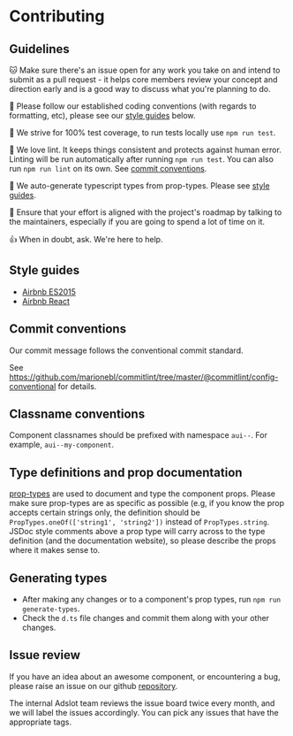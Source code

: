 # Contributing

## Guidelines

:cat: Make sure there's an issue open for any work you take on and intend to submit as a pull request - it helps core members review your concept and direction early and is a good way to discuss what you're planning to do.

:scroll: Please follow our established coding conventions (with regards to formatting, etc), please see our [style guides](#style-guides) below.

:100: We strive for 100% test coverage, to run tests locally use `npm run test`.

:do_not_litter: We love lint. It keeps things consistent and protects against human error. Linting will be run automatically after running `npm run test`. You can also run `npm run lint` on its own. See [commit conventions](#commit-conventions).

:wrench: We auto-generate typescript types from prop-types. Please see [style guides](#generating-types).

:speech_balloon: Ensure that your effort is aligned with the project's roadmap by talking to the maintainers, especially if you are going to spend a lot of time on it.

:+1: When in doubt, ask. We're here to help.

## Style guides

- [Airbnb ES2015](https://github.com/airbnb/javascript)
- [Airbnb React](https://github.com/airbnb/javascript/tree/master/react)

## Commit conventions

Our commit message follows the conventional commit standard.

See https://github.com/marionebl/commitlint/tree/master/@commitlint/config-conventional for details.

## Classname conventions

Component classnames should be prefixed with namespace `aui--`. For example, `aui--my-component`.

## Type definitions and prop documentation

[prop-types](https://github.com/facebook/prop-types) are used to document and type the component props.
Please make sure prop-types are as specific as possible (e.g, if you know the prop accepts certain strings only, the definition should be `PropTypes.oneOf(['string1', 'string2'])` instead of `PropTypes.string`.
JSDoc style comments above a prop type will carry across to the type definition (and the documentation website), so please describe the props where it makes sense to.

## Generating types

- After making any changes or to a component's prop types, run `npm run generate-types`.
- Check the `d.ts` file changes and commit them along with your other changes.

## Issue review

If you have an idea about an awesome component, or encountering a bug, please raise an issue on our github <a href="https://github.com/Adslot/adslot-ui/issues" target="_blank_">repository</a>.

The internal Adslot team reviews the issue board twice every month, and we will label the issues accordingly. You can pick any issues that have the appropriate tags.
